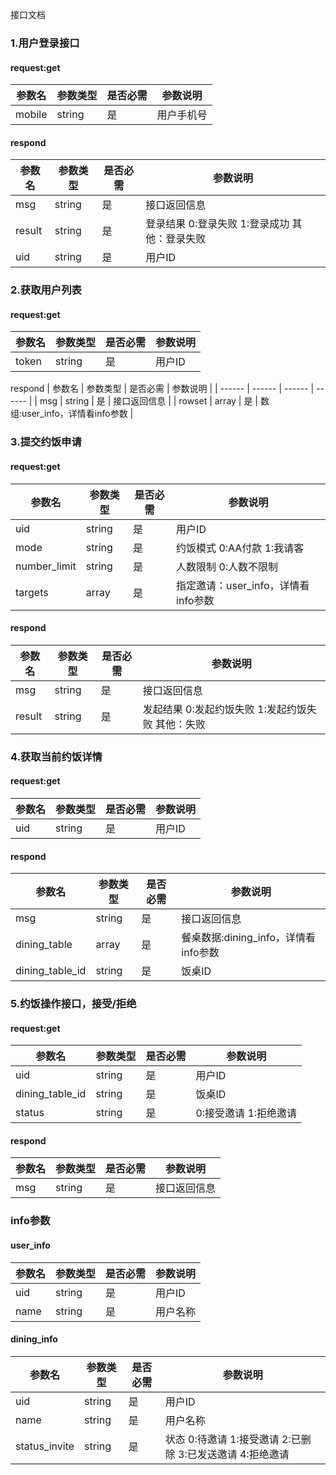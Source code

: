 接口文档
### 1.用户登录接口
#### request:get
| 参数名 | 参数类型 | 是否必需 | 参数说明 |
| ------ | ------ | ------ | ------ |
| mobile | string | 是 | 用户手机号 |

#### respond
| 参数名 | 参数类型 | 是否必需 | 参数说明 |
| ------ | ------ | ------ | ------ |
| msg | string | 是 | 接口返回信息 |
| result | string | 是 | 登录结果 0:登录失败 1:登录成功 其他：登录失败 |
| uid | string | 是 | 用户ID |

### 2.获取用户列表
#### request:get
| 参数名 | 参数类型 | 是否必需 | 参数说明 |
| ------ | ------ | ------ | ------ |
| token | string | 是 | 用户ID |

respond
| 参数名 | 参数类型 | 是否必需 | 参数说明 |
| ------ | ------ | ------ | ------ |
| msg | string | 是 | 接口返回信息 |
| rowset | array | 是 | 数组:user_info，详情看info参数 |

### 3.提交约饭申请
#### request:get
| 参数名 | 参数类型 | 是否必需 | 参数说明 |
| ------ | ------ | ------ | ------ |
| uid | string | 是 | 用户ID |
| mode | string | 是 | 约饭模式 0:AA付款 1:我请客 |
| number_limit | string | 是 | 人数限制 0:人数不限制 |
| targets | array | 是 | 指定邀请：user_info，详情看info参数 |

#### respond
| 参数名 | 参数类型 | 是否必需 | 参数说明 |
| ------ | ------ | ------ | ------ |
| msg | string | 是 | 接口返回信息 |
| result | string | 是 | 发起结果 0:发起约饭失败 1:发起约饭失败 其他：失败 |

### 4.获取当前约饭详情
#### request:get
| 参数名 | 参数类型 | 是否必需 | 参数说明 |
| ------ | ------ | ------ | ------ |
| uid | string | 是 | 用户ID |

#### respond
| 参数名 | 参数类型 | 是否必需 | 参数说明 |
| ------ | ------ | ------ | ------ |
| msg | string | 是 | 接口返回信息 |
| dining_table | array | 是 | 餐桌数据:dining_info，详情看info参数 |
| dining_table_id | string | 是 | 饭桌ID |

### 5.约饭操作接口，接受/拒绝
#### request:get
| 参数名 | 参数类型 | 是否必需 | 参数说明 |
| ------ | ------ | ------ | ------ |
| uid | string | 是 | 用户ID |
| dining_table_id | string | 是 | 饭桌ID |
| status | string | 是 | 0:接受邀请 1:拒绝邀请 |

#### respond
| 参数名 | 参数类型 | 是否必需 | 参数说明 |
| ------ | ------ | ------ | ------ |
| msg | string | 是 | 接口返回信息 |

### info参数
#### user_info
| 参数名 | 参数类型 | 是否必需 | 参数说明 |
| ------ | ------ | ------ | ------ |
| uid | string | 是 | 用户ID |
| name | string | 是 | 用户名称 |

#### dining_info
| 参数名 | 参数类型 | 是否必需 | 参数说明 |
| ------ | ------ | ------ | ------ |
| uid | string | 是 | 用户ID |
| name | string | 是 | 用户名称 |
| status_invite | string | 是 | 状态 0:待邀请 1:接受邀请 2:已删除 3:已发送邀请 4:拒绝邀请 |